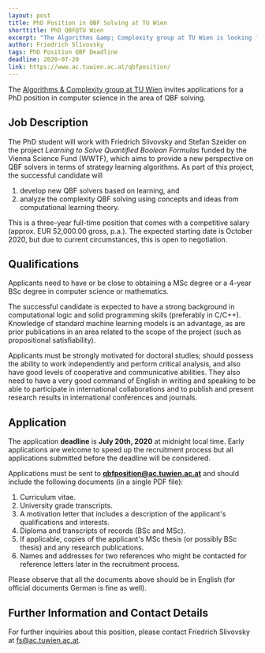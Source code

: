 ```yaml
---
layout: post
title: PhD Position in QBF Solving at TU Wien
shorttitle: PhD QBF@TU Wien
excerpt: "The Algorithms &amp; Complexity group at TU Wien is looking for a PhD student in QBF solving."
author: Friedrich Slivovsky
tags: PhD Position QBF Deadline
deadline: 2020-07-20
link: https://www.ac.tuwien.ac.at/qbfposition/
---
```


The [Algorithms &amp; Complexity group at TU Wien](https://www.ac.tuwien.ac.at/) invites applications for a PhD position in computer science in the area of QBF solving.

Job Description
---------------

The PhD student will work with Friedrich Slivovsky and Stefan Szeider on the project <em>Learning to Solve Quantified Boolean Formulas</em> funded by the Vienna Science Fund (WWTF), which aims to provide a new perspective on QBF solvers in terms of strategy learning algorithms. As part of this project, the successful candidate will

1) develop new QBF solvers based on learning, and
2) analyze the complexity QBF solving using concepts and ideas from computational learning theory.

This is a three-year full-time position that comes with a competitive salary (approx. EUR 52,000.00 gross, p.a.). The expected starting date is October 2020, but due to current circumstances, this is open to negotiation.

Qualifications
--------------
Applicants need to have or be close to obtaining a MSc degree or a 4-year BSc degree in computer science or mathematics.

The successful candidate is expected to have a strong background in computational logic and solid programming skills (preferably in C/C++). Knowledge of standard machine learning models is an advantage, as are prior publications in an area related to the scope of the project (such as propositional satisfiability).

Applicants must be strongly motivated for doctoral studies; should possess the ability to work independently and perform critical analysis, and also have good levels of cooperative and communicative abilities. They also need to have a very good command of English in writing and speaking to be able to participate in international collaborations and to publish and present research results in international conferences and journals.

Application
---------------
The application <strong>deadline</strong> is <strong>July 20th, 2020</strong> at midnight local time. Early applications are welcome to speed up the recruitment process but all applications submitted before the deadline will be considered.

Applications must be sent to <strong>qbfposition@ac.tuwien.ac.at</strong> and should include the following documents (in a single PDF file):
<ol>
 	<li>Curriculum vitae.</li>
 	<li>University grade transcripts.</li>
 	<li>A motivation letter that includes a description of the applicant's qualifications and interests.</li>
 	<li>Diploma and transcripts of records (BSc and MSc).</li>
 	<li>If applicable, copies of the applicant's MSc thesis (or possibly BSc thesis) and any research publications.</li>
 	<li>Names and addresses for two references who might be contacted for reference letters later in the recruitment process.</li>
</ol>
Please observe that all the documents above should be in English (for official documents German is fine as well).

Further Information and Contact Details
---------------

For further inquiries about this position, please contact Friedrich Slivovsky at fs@ac.tuwien.ac.at.